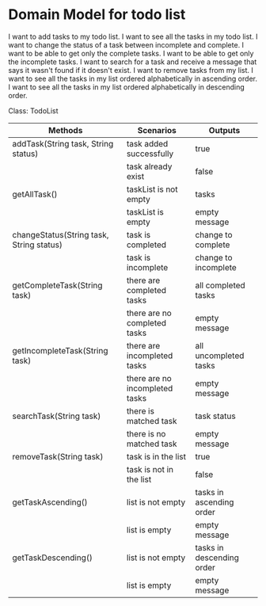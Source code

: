 # Domain Model for todo list

I want to add tasks to my todo list.
I want to see all the tasks in my todo list.
I want to change the status of a task between incomplete and complete.
I want to be able to get only the complete tasks.
I want to be able to get only the incomplete tasks.
I want to search for a task and receive a message that says it wasn't found if it doesn't exist.
I want to remove tasks from my list.
I want to see all the tasks in my list ordered alphabetically in ascending order.
I want to see all the tasks in my list ordered alphabetically in descending order.


Class: TodoList 


| Methods                                  | Scenarios                      | Outputs                   |
|------------------------------------------|--------------------------------|---------------------------|
| addTask(String task, String status)      | task added successfully        | true                      |
|                                          | task already exist             | false                     |
| getAllTask()                             | taskList is not empty          | tasks                     |
|                                          | taskList is empty              | empty message             |
| changeStatus(String task, String status) | task is completed              | change to complete        |
|                                          | task is incomplete             | change to incomplete      |
| getCompleteTask(String task)             | there are completed tasks      | all completed tasks       |
|                                          | there are no completed tasks   | empty message             |
| getIncompleteTask(String task)           | there are incompleted tasks    | all uncompleted tasks     |   
|                                          | there are no incompleted tasks | empty message             |
| searchTask(String task)                  | there is matched task          | task status               |
|                                          | there is no matched task       | empty message             |
| removeTask(String task)                  | task is in the list            | true                      |
|                                          | task is not in the list        | false                     |
| getTaskAscending()                       | list is not empty              | tasks in ascending order  |
|                                          | list is empty                  | empty message             |
| getTaskDescending()                      | list is not empty              | tasks in descending order |
|                                          | list is empty                  | empty message             |                              |                          |
